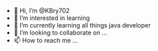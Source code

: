 - 👋 Hi, I’m @KBry702
- 👀 I’m interested in learning
- 🌱 I’m currently learning all things java developer
- 💞️ I’m looking to collaborate on ...
- 📫 How to reach me ...

<!---
KBry702/KBry702 is a ✨ special ✨ repository because its `README.md` (this file) appears on your GitHub profile.
You can click the Preview link to take a look at your changes.
--->
